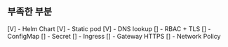 ## 부족한 부분
[V] - Helm Chart 
[V] - Static pod
[V] - DNS lookup
[] - RBAC + TLS
[] - ConfigMap
[] - Secret
[] - Ingress
[] - Gateway HTTPS
[] - Network Policy

